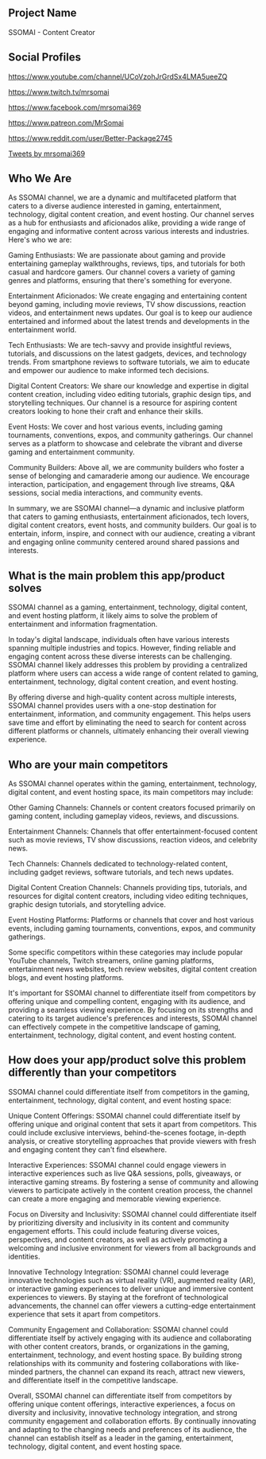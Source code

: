 Project Name
---------------
SSOMAI - Content Creator

Social Profiles
---------------

[https://www.youtube.com/channel/UCoVzohJrGrdSx4LMA5ueeZQ
](https://www.youtube.com/channel/UCoVzohJrGrdSx4LMA5ueeZQ)

[https://www.twitch.tv/mrsomai
](https://www.twitch.tv/mrsomai)

[https://www.facebook.com/mrsomai369
](https://www.facebook.com/mrsomai369)

[https://www.patreon.com/MrSomai
](https://www.patreon.com/MrSomai)

[https://www.reddit.com/user/Better-Package2745
](https://www.reddit.com/user/Better-Package2745)

[Tweets by mrsomai369
](https://twitter.com/mrsomai369?ref_src=twsrc%5Etfw)


Who We Are
-----
As SSOMAI channel, we are a dynamic and multifaceted platform that caters to a diverse audience interested in gaming, entertainment, technology, digital content creation, and event hosting. Our channel serves as a hub for enthusiasts and aficionados alike, providing a wide range of engaging and informative content across various interests and industries. Here's who we are:

Gaming Enthusiasts: We are passionate about gaming and provide entertaining gameplay walkthroughs, reviews, tips, and tutorials for both casual and hardcore gamers. Our channel covers a variety of gaming genres and platforms, ensuring that there's something for everyone.

Entertainment Aficionados: We create engaging and entertaining content beyond gaming, including movie reviews, TV show discussions, reaction videos, and entertainment news updates. Our goal is to keep our audience entertained and informed about the latest trends and developments in the entertainment world.

Tech Enthusiasts: We are tech-savvy and provide insightful reviews, tutorials, and discussions on the latest gadgets, devices, and technology trends. From smartphone reviews to software tutorials, we aim to educate and empower our audience to make informed tech decisions.

Digital Content Creators: We share our knowledge and expertise in digital content creation, including video editing tutorials, graphic design tips, and storytelling techniques. Our channel is a resource for aspiring content creators looking to hone their craft and enhance their skills.

Event Hosts: We cover and host various events, including gaming tournaments, conventions, expos, and community gatherings. Our channel serves as a platform to showcase and celebrate the vibrant and diverse gaming and entertainment community.

Community Builders: Above all, we are community builders who foster a sense of belonging and camaraderie among our audience. We encourage interaction, participation, and engagement through live streams, Q&A sessions, social media interactions, and community events.

In summary, we are SSOMAI channel—a dynamic and inclusive platform that caters to gaming enthusiasts, entertainment aficionados, tech lovers, digital content creators, event hosts, and community builders. Our goal is to entertain, inform, inspire, and connect with our audience, creating a vibrant and engaging online community centered around shared passions and interests.


What is the main problem this app/product solves
---
SSOMAI channel as a gaming, entertainment, technology, digital content, and event hosting platform, it likely aims to solve the problem of entertainment and information fragmentation.

In today's digital landscape, individuals often have various interests spanning multiple industries and topics. However, finding reliable and engaging content across these diverse interests can be challenging. SSOMAI channel likely addresses this problem by providing a centralized platform where users can access a wide range of content related to gaming, entertainment, technology, digital content creation, and event hosting.

By offering diverse and high-quality content across multiple interests, SSOMAI channel provides users with a one-stop destination for entertainment, information, and community engagement. This helps users save time and effort by eliminating the need to search for content across different platforms or channels, ultimately enhancing their overall viewing experience.


Who are your main competitors
---
As SSOMAI channel operates within the gaming, entertainment, technology, digital content, and event hosting space, its main competitors may include:

Other Gaming Channels: Channels or content creators focused primarily on gaming content, including gameplay videos, reviews, and discussions.

Entertainment Channels: Channels that offer entertainment-focused content such as movie reviews, TV show discussions, reaction videos, and celebrity news.

Tech Channels: Channels dedicated to technology-related content, including gadget reviews, software tutorials, and tech news updates.

Digital Content Creation Channels: Channels providing tips, tutorials, and resources for digital content creators, including video editing techniques, graphic design tutorials, and storytelling advice.

Event Hosting Platforms: Platforms or channels that cover and host various events, including gaming tournaments, conventions, expos, and community gatherings.

Some specific competitors within these categories may include popular YouTube channels, Twitch streamers, online gaming platforms, entertainment news websites, tech review websites, digital content creation blogs, and event hosting platforms.

It's important for SSOMAI channel to differentiate itself from competitors by offering unique and compelling content, engaging with its audience, and providing a seamless viewing experience. By focusing on its strengths and catering to its target audience's preferences and interests, SSOMAI channel can effectively compete in the competitive landscape of gaming, entertainment, technology, digital content, and event hosting content.


How does your app/product solve this problem differently than your competitors
-----
SSOMAI channel could differentiate itself from competitors in the gaming, entertainment, technology, digital content, and event hosting space:

Unique Content Offerings: SSOMAI channel could differentiate itself by offering unique and original content that sets it apart from competitors. This could include exclusive interviews, behind-the-scenes footage, in-depth analysis, or creative storytelling approaches that provide viewers with fresh and engaging content they can't find elsewhere.

Interactive Experiences: SSOMAI channel could engage viewers in interactive experiences such as live Q&A sessions, polls, giveaways, or interactive gaming streams. By fostering a sense of community and allowing viewers to participate actively in the content creation process, the channel can create a more engaging and memorable viewing experience.

Focus on Diversity and Inclusivity: SSOMAI channel could differentiate itself by prioritizing diversity and inclusivity in its content and community engagement efforts. This could include featuring diverse voices, perspectives, and content creators, as well as actively promoting a welcoming and inclusive environment for viewers from all backgrounds and identities.

Innovative Technology Integration: SSOMAI channel could leverage innovative technologies such as virtual reality (VR), augmented reality (AR), or interactive gaming experiences to deliver unique and immersive content experiences to viewers. By staying at the forefront of technological advancements, the channel can offer viewers a cutting-edge entertainment experience that sets it apart from competitors.

Community Engagement and Collaboration: SSOMAI channel could differentiate itself by actively engaging with its audience and collaborating with other content creators, brands, or organizations in the gaming, entertainment, technology, and event hosting space. By building strong relationships with its community and fostering collaborations with like-minded partners, the channel can expand its reach, attract new viewers, and differentiate itself in the competitive landscape.

Overall, SSOMAI channel can differentiate itself from competitors by offering unique content offerings, interactive experiences, a focus on diversity and inclusivity, innovative technology integration, and strong community engagement and collaboration efforts. By continually innovating and adapting to the changing needs and preferences of its audience, the channel can establish itself as a leader in the gaming, entertainment, technology, digital content, and event hosting space.
